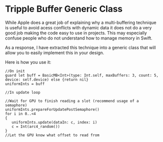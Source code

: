 # Tripple Buffer Generic Class

While Apple does a great job of explaining why a multi-buffering technique is useful to avoid acess conflicts with dynamic data it does not do a very good job making the code easy to use in projects. This may especially confuse people who do not understand how to manage memory in Swift.

As a response, I have extracted this technique into a generic class that will allow you to easily implement this in your design.

Here is how you use it:
~~~~
//On init
guard let buff = BasicMB<Int>(type: Int.self, maxBuffers: 3, count: 5, device: self.device) else {return nil}
uniformInts = buff

//In update loop

//Wait for GPU to finish reading a slot (recommend usage of a semaphore)
uniformInts.prepareForUpdatePostSemaphore()
for i in 0..<4
{
   uniformInts.update(dataIn: c, index: i)
   c = Int(arc4_random())
}
//Let the GPU know what offset to read from
~~~~